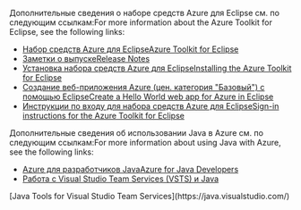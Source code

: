 <span data-ttu-id="4f172-101">Дополнительные сведения о наборе средств Azure для Eclipse см. по следующим ссылкам:</span><span class="sxs-lookup"><span data-stu-id="4f172-101">For more information about the Azure Toolkit for Eclipse, see the following links:</span></span> 

* [<span data-ttu-id="4f172-102">Набор средств Azure для Eclipse</span><span class="sxs-lookup"><span data-stu-id="4f172-102">Azure Toolkit for Eclipse</span></span>](../eclipse/azure-toolkit-for-eclipse.md) 
* [<span data-ttu-id="4f172-103">Заметки о выпуске</span><span class="sxs-lookup"><span data-stu-id="4f172-103">Release Notes</span></span>](https://github.com/Microsoft/azure-tools-for-java/releases) 
* [<span data-ttu-id="4f172-104">Установка набора средств Azure для Eclipse</span><span class="sxs-lookup"><span data-stu-id="4f172-104">Installing the Azure Toolkit for Eclipse</span></span>](../eclipse/azure-toolkit-for-eclipse-installation.md) 
* [<span data-ttu-id="4f172-105">Создание веб-приложения Azure (цен. категория "Базовый") с помощью Eclipse</span><span class="sxs-lookup"><span data-stu-id="4f172-105">Create a Hello World web app for Azure in Eclipse</span></span>](../eclipse/azure-toolkit-for-eclipse-create-hello-world-web-app.md) 
* [<span data-ttu-id="4f172-106">Инструкции по входу для набора средств Azure для Eclipse</span><span class="sxs-lookup"><span data-stu-id="4f172-106">Sign-in instructions for the Azure Toolkit for Eclipse</span></span>](../eclipse/azure-toolkit-for-eclipse-sign-in-instructions.md) 

<span data-ttu-id="4f172-107">Дополнительные сведения об использовании Java в Azure см. по следующим ссылкам:</span><span class="sxs-lookup"><span data-stu-id="4f172-107">For more information about using Java with Azure, see the following links:</span></span> 

* [<span data-ttu-id="4f172-108">Azure для разработчиков Java</span><span class="sxs-lookup"><span data-stu-id="4f172-108">Azure for Java Developers</span></span>](https://docs.microsoft.com/java/azure/) 
* <span data-ttu-id="4f172-109">[Работа с Visual Studio Team Services (VSTS) и Java](https://java.visualstudio.com/) 
<!-- TODO: Add URLs for Java in VSCode here --></span><span class="sxs-lookup"><span data-stu-id="4f172-109">[Java Tools for Visual Studio Team Services](https://java.visualstudio.com/) 
<!-- TODO: Add URLs for Java in VSCode here --></span></span> 
